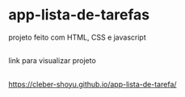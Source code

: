 # app-lista-de-tarefas
 
 projeto feito com HTML, CSS e javascript 
 
##
link para visualizar  projeto
##
https://cleber-shoyu.github.io/app-lista-de-tarefa/
